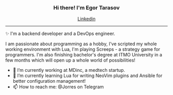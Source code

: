 <h3 align="center">Hi there! I'm Egor Tarasov</h3>
<p align="center">
  <a href="https://www.linkedin.com/in/jorres-tarasov">Linkedin</a>
</p>

---
✨ I'm a backend developer and a DevOps engineer.

I am passionate about programming as a hobby, I've scripted my whole working environment with Lua, I'm playing Screeps - a
strategy game for programmers. I'm also finishing bachelor's degree at ITMO University in a few months which will open up
a whole world of possibilities!

- 🔭 I’m currently working at MDinc, a medtech startup.
- 🌱 I’m currently learning Lua for writing NeoVim plugins and Ansible for better configuration management!
- 📫 How to reach me: @Jorres on Telegram
